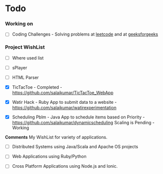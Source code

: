 # Todo

### Working on
 - [ ] Coding Challenges      - Solving problems at [leetcode](https://leetcode.com/problemset/algorithms/)
                                and at [geeksforgeeks](http://www.geeksforgeeks.org/)


### Project WishList 
 - [ ] Where used list      
 - [ ] sPlayer              
 - [ ] HTML Parser          
 - [X] TicTacToe            - Completed - <https://github.com/salaikumar/TicTacToe_WebApp>
 - [X] Watir Hack           - Ruby App to submit data to a website - https://github.com/salaikumar/watirexperimentation
 - [X] Scheduling Pblm      - Java App to schedule items based on Priority - https://github.com/salaikumar/dynamicscheduling
                              Scaling is Pending - Working
 

<b>Comments</b>
My WishList for variety of applications.
- [ ] Distributed Systems using Java/Scala and Apache OS projects
- [ ] Web Applications using Ruby/Python
- [ ] Cross Platform Applications using Node.js and Ionic. 

